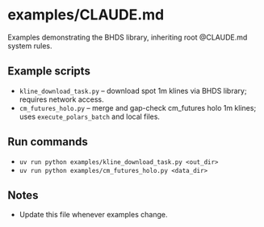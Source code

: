 # examples/CLAUDE.md

Examples demonstrating the BHDS library, inheriting root @CLAUDE.md system rules.

## Example scripts
- `kline_download_task.py` – download spot 1m klines via BHDS library; requires network access.
- `cm_futures_holo.py` – merge and gap-check cm_futures holo 1m klines; uses `execute_polars_batch` and local files.

## Run commands
- `uv run python examples/kline_download_task.py <out_dir>`
- `uv run python examples/cm_futures_holo.py <data_dir>`

## Notes
- Update this file whenever examples change.

